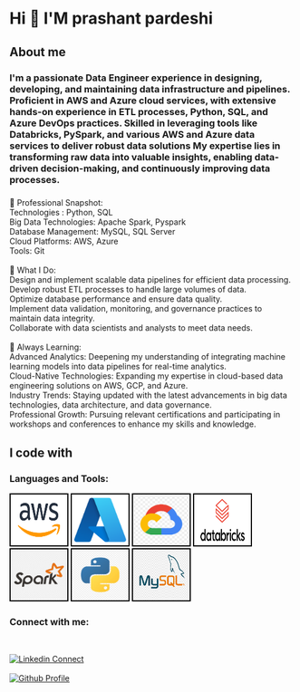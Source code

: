 <h1 align="left">Hi 👋 I'M prashant pardeshi</h1>

###

<h2 align="left">About me</h2>
<h3 align="left">I'm a passionate Data Engineer experience in designing, developing, and maintaining data infrastructure and pipelines. Proficient in AWS and Azure cloud services, with extensive hands-on experience in ETL processes, Python, SQL, and Azure DevOps practices. Skilled in leveraging tools like Databricks, PySpark, and various AWS and Azure data services to deliver robust data solutions
My expertise lies in transforming raw data into valuable insights, enabling data-driven decision-making, and continuously improving data processes.</h3>

###

<p align="left">
💼 Professional Snapshot:</br>
Technologies : Python, SQL  </br>
Big Data Technologies: Apache Spark, Pyspark</br>
Database Management: MySQL, SQL Server</br>
Cloud Platforms: AWS, Azure</br><?br>
Tools: Git<br></br>🚀 What I Do:</br>
Design and implement scalable data pipelines for efficient data processing.</br>
Develop robust ETL processes to handle large volumes of data.</br>
Optimize database performance and ensure data quality.</br>
Implement data validation, monitoring, and governance practices to maintain data integrity.</br>
Collaborate with data scientists and analysts to meet data needs.<br></br>🌱 Always Learning:</br>
Advanced Analytics: Deepening my understanding of integrating machine learning models into data pipelines for real-time analytics.</br>
Cloud-Native Technologies: Expanding my expertise in cloud-based data engineering solutions on AWS, GCP, and Azure.</br>
Industry Trends: Staying updated with the latest advancements in big data technologies, data architecture, and data governance.</br>
Professional Growth: Pursuing relevant certifications and participating in workshops and conferences to enhance my skills and knowledge.</p>

###

<h2 align="left">I code with</h2>

###
<body>
    <h3>Languages and Tools:</h3>
    <p align="left"> <img src="images\aws.png" alt="AWS" width="100" height="90" style="border: 2px solid black;">
    <img src="images\azure.png" alt="AZURE" width="100" height="90" style="border: 2px solid black;">
    <img src="images\google cloud.png" alt="Google" width="100" height="90" style="border: 2px solid black;">
    <img src="images\databricks.png" alt="Databricks" width="100" height="90" style="border: 2px solid black;">
    <img src="images\spark.png" alt="spark" width="100" height="90" style="border: 2px solid black;">
    <img src="images\python.jpg" alt="Python" width="100" height="90" style="border: 2px solid black;">
    <img src="images\mysql.png" alt="Mysql" width="100" height="90" style="border: 2px solid black;"></p>

</body>

###

<h3 align="left">Connect with me:</h3> </br>
<p align="left">
<a href="https://linkedin.com/in/prashant-pardeshi-88968523b" target="blank"><img alt="Linkedin Connect" height="30" width="40" /></a>
</br></br>
<a href="https://github.com/Prashant6191" target="blank"> <img alt="Github Profile" height="30" width="40" /></a>
</p>
